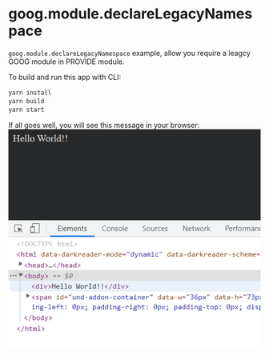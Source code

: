 # goog.module.declareLegacyNamespace
`goog.module.declareLegacyNamespace` example, allow you require a leagcy GOOG module in PROVIDE module.

To build and run this app with CLI:  
```sh
yarn install
yarn build
yarn start
```

If all goes well, you will see this message in your browser:  
<img src='./.README/1.png'>
